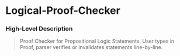 Logical-Proof-Checker
=====================

### High-Level Description ###
>  Proof Checker for Propositional Logic Statements.
   User types in Proof, parser verifies or invalidates statements line-by-line.
